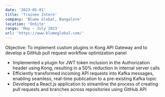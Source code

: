 ```yaml
---
date: '2023-05-01'
title: 'Trainee Intern'
company: 'Blume Global, Bangalore'
location: 'OnSite'
range: 'May - July 2023'
url: 'https://www.blumeglobal.com/'
---
```


Objective: To implement custom plugins in Kong API Gateway and to develop a GitHub pull request workflow optimization panel
- Implemented a plugin for JWT token inclusion in the Authorization header using Kong, resulting in a 50% reduction in internal server calls
- Efficiently transformed incoming API requests into Kafka messages, enabling seamless, real-time publication to a pre-existing Kafka topic
- Developed a React.js application to streamline the process of creating pull requests and branches across repositories using GitHub API
